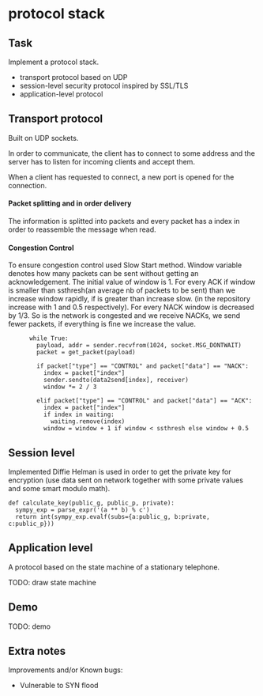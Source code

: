 # protocol stack

## Task
Implement a protocol stack.
* transport protocol based on UDP
* session-level security protocol inspired by SSL/TLS
* application-level protocol

## Transport protocol
Built on UDP sockets.

In order to communicate, the client has to connect to some address and the server has to listen for incoming clients and accept them.

When a client has requested to connect, a new port is opened for the connection.



#### Packet splitting and in order delivery 
The information is splitted into packets and every packet has a index in order to reassemble the message when read.

#### Congestion Control
To ensure congestion control used Slow Start method.
Window variable denotes how many packets can be sent without getting an acknowledgement. The initial value of window is 1. For every ACK
if window is smaller than ssthresh(an average nb of packets to be sent) than we increase window rapidly, if is greater than increase slow. (in the repository 
increase with 1 and 0.5 respectively). For every NACK window is decreased by 1/3. 
So is the network is congested and we receive NACKs, we send fewer packets, if everything is fine we increase the value.

```
      while True:
        payload, addr = sender.recvfrom(1024, socket.MSG_DONTWAIT)
        packet = get_packet(payload)

        if packet["type"] == "CONTROL" and packet["data"] == "NACK":
          index = packet["index"]
          sender.sendto(data2send[index], receiver)
          window *= 2 / 3

        elif packet["type"] == "CONTROL" and packet["data"] == "ACK":
          index = packet["index"]
          if index in waiting:
            waiting.remove(index)
          window = window + 1 if window < ssthresh else window + 0.5
```

## Session level
Implemented Diffie Helman is used in order to get the private key for 
encryption (use data sent on network together with some private values and some smart modulo math).

```
def calculate_key(public_g, public_p, private):
  sympy_exp = parse_expr('(a ** b) % c')
  return int(sympy_exp.evalf(subs={a:public_g, b:private, c:public_p}))
```



## Application level

A protocol based on the state machine of a stationary telephone.

TODO: draw state machine

## Demo
TODO: demo

## Extra notes
Improvements and/or Known bugs:
* Vulnerable to SYN flood
